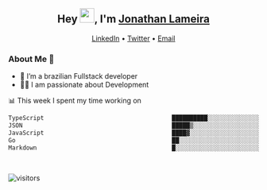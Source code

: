 <h2 align="center">Hey <img src="https://github.com/TheDudeThatCode/TheDudeThatCode/blob/master/Assets/Hi.gif" width="29">, I'm <a href="https://www.linkedin.com/in/jonathanlameira/">Jonathan Lameira</a></h2>
<p align="center">
  <a href="https://www.linkedin.com/in/jonathanlameira/">LinkedIn</a> •
  <a href="https://twitter.com/jlameira">Twitter</a> •
  <a href="mailto:jlameira@gmail.com">Email</a>
</p>

### About Me 🚀
- 🌱  I’m a brazilian Fullstack developer</br>
- 👨‍💻  I am passionate about Development</br>

<!-- ![Jonathan Lameira github stats](https://github-readme-stats.vercel.app/api?username=jlameirameli&show_icons=true&hide_border=true)&nbsp;&nbsp; -->

📊 This week I spent my time working on
<!--START_SECTION:waka-->

```txt
TypeScript                                    ██████████░░░░░░░░░░░░░░░   40.36 %
JSON                                          █████▒░░░░░░░░░░░░░░░░░░░   21.89 %
JavaScript                                    ████▓░░░░░░░░░░░░░░░░░░░░   18.58 %
Go                                            ██░░░░░░░░░░░░░░░░░░░░░░░   08.65 %
Markdown                                      █░░░░░░░░░░░░░░░░░░░░░░░░   04.04 %
```

<!--END_SECTION:waka-->

<br />

![visitors](https://visitor-badge.laobi.icu/badge?page_id=jlameira.jlameira)

